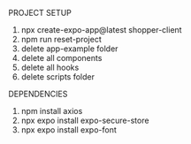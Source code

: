 PROJECT SETUP

1. npx create-expo-app@latest shopper-client
2. npm run reset-project
3. delete app-example folder
4. delete all components
5. delete all hooks
6. delete scripts folder

DEPENDENCIES

1. npm install axios
2. npx expo install expo-secure-store
3. npx expo install expo-font

